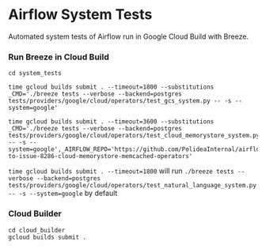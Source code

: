 # Airflow System Tests

Automated system tests of Airflow run in Google Cloud Build with Breeze.

### Run Breeze in Cloud Build

```
cd system_tests

time gcloud builds submit . --timeout=1800 --substitutions _CMD='./breeze tests --verbose --backend=postgres tests/providers/google/cloud/operators/test_gcs_system.py -- -s --system=google'

time gcloud builds submit . --timeout=3600 --substitutions _CMD='./breeze tests --verbose --backend=postgres tests/providers/google/cloud/operators/test_cloud_memorystore_system.py -- -s --system=google',_AIRFLOW_REPO='https://github.com/PolideaInternal/airflow',_BRANCH='fix-to-issue-8286-cloud-memorystore-memcached-operators'
```

`time gcloud builds submit . --timeout=1800` will run `./breeze tests --verbose --backend=postgres tests/providers/google/cloud/operators/test_natural_language_system.py -- -s --system=google` by default

### Cloud Builder

```
cd cloud_builder
gcloud builds submit .
```
